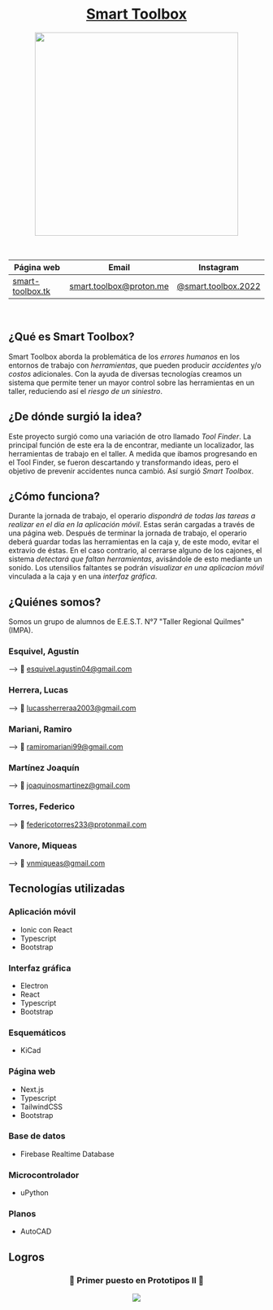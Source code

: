 <div align="center">

# [Smart Toolbox](https://www.smart-toolbox.tk/)

<img src="https://user-images.githubusercontent.com/80327788/190393898-d13cce88-e29e-45da-8dda-b5642c21e2eb.png" height="400" width="400" />

&nbsp;

| Página web | Email | Instagram |
|------------|-------|-----------|
|[smart-toolbox.tk](https://www.smart-toolbox.tk/)|smart.toolbox@proton.me|[@smart.toolbox.2022](https://www.instagram.com/smart.toolbox.2022)|

&nbsp;

</div>

## ¿Qué es Smart Toolbox?

Smart Toolbox aborda la problemática de los _errores humanos_ en los entornos de trabajo con _herramientas_, que pueden producir _accidentes_ y/o _costos_ adicionales. Con la ayuda de diversas tecnologías creamos un sistema que permite tener un mayor control sobre las herramientas en un taller, reduciendo así el _riesgo de un siniestro_.

## ¿De dónde surgió la idea?

Este proyecto surgió como una variación de otro llamado _Tool Finder_. La principal función de este era la de encontrar, mediante un localizador, las herramientas de trabajo en el taller. A medida que ibamos progresando en el Tool Finder, se fueron descartando y transformando ideas, pero el objetivo de prevenir accidentes nunca cambió. Así surgió _Smart Toolbox_.

## ¿Cómo funciona?

Durante la jornada de trabajo, el operario _dispondrá de todas las tareas a realizar en el día en la aplicación móvil_. Estas serán cargadas a través de una página web.
Después de terminar la jornada de trabajo, el operario deberá guardar todas las herramientas en la caja y, de este modo, evitar el extravío de éstas. En el caso contrario, al cerrarse alguno de los cajones, el sistema _detectará que faltan herramientas_, avisándole de esto mediante un sonido. Los utensilios faltantes se podrán _visualizar en una aplicacion móvil_ vinculada a la caja y en una _interfaz gráfica_.

## ¿Quiénes somos?

Somos un grupo de alumnos de E.E.S.T. N°7 "Taller Regional Quilmes" (IMPA).

### Esquivel, Agustín

--> 📧 esquivel.agustin04@gmail.com

### Herrera, Lucas

--> 📧 lucassherreraa2003@gmail.com

### Mariani, Ramiro

--> 📧 ramiromariani99@gmail.com

### Martínez Joaquín

--> 📧 joaquinosmartinez@gmail.com

### Torres, Federico

--> 📧 federicotorres233@protonmail.com

### Vanore, Miqueas

--> 📧 vnmiqueas@gmail.com

## Tecnologías utilizadas

### Aplicación móvil

- Ionic con React
- Typescript
- Bootstrap

### Interfaz gráfica

- Electron
- React
- Typescript
- Bootstrap

### Esquemáticos

- KiCad

### Página web

- Next.js
- Typescript
- TailwindCSS
- Bootstrap

### Base de datos

- Firebase Realtime Database

### Microcontrolador

- uPython

### Planos

- AutoCAD

## Logros

<div align="center">

### 🥇 Primer puesto en Prototipos II 🥇

<img src="https://user-images.githubusercontent.com/80338970/199357533-d803c311-e02a-4d89-8d17-c61802c57827.jpg"/>

</div>
